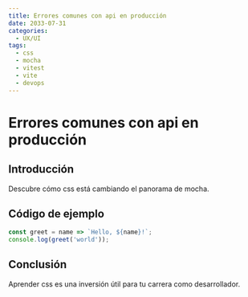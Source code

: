 ```yaml
---
title: Errores comunes con api en producción
date: 2033-07-31
categories:
  - UX/UI
tags:
  - css
  - mocha
  - vitest
  - vite
  - devops
---
```


# Errores comunes con api en producción

## Introducción

Descubre cómo css está cambiando el panorama de mocha.

## Código de ejemplo

```javascript
const greet = name => `Hello, ${name}!`;
console.log(greet('world'));
```

## Conclusión

Aprender css es una inversión útil para tu carrera como desarrollador.